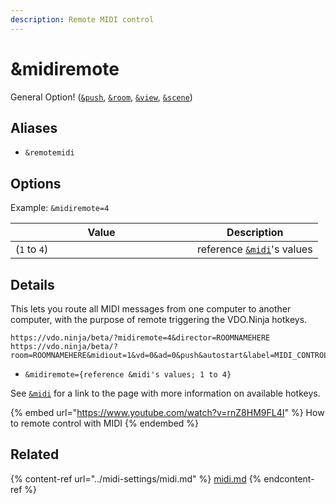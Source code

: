 ```yaml
---
description: Remote MIDI control
---
```


# \&midiremote

General Option! ([`&push`](../source-settings/push.md), [`&room`](../general-settings/room.md), [`&view`](../advanced-settings/view-parameters/view.md), [`&scene`](../advanced-settings/view-parameters/scene.md))

## Aliases

* `&remotemidi`

## Options

Example: `&midiremote=4`

<table><thead><tr><th width="275">Value</th><th>Description</th></tr></thead><tbody><tr><td>(<code>1</code> to <code>4</code>)</td><td>reference <a href="../midi-settings/midi.md"><code>&#x26;midi</code></a>'s values</td></tr></tbody></table>

## Details

This lets you route all MIDI messages from one computer to another computer, with the purpose of remote triggering the VDO.Ninja hotkeys.

```
https://vdo.ninja/beta/?midiremote=4&director=ROOMNAMEHERE
https://vdo.ninja/beta/?room=ROOMNAMEHERE&midiout=1&vd=0&ad=0&push&autostart&label=MIDI_CONTROLLER
```

* `&midiremote={reference &midi's values; 1 to 4}`

See [`&midi`](../midi-settings/midi.md) for a link to the page with more information on available hotkeys.

{% embed url="https://www.youtube.com/watch?v=rnZ8HM9FL4I" %}
How to remote control with MIDI
{% endembed %}

## Related

{% content-ref url="../midi-settings/midi.md" %}
[midi.md](../midi-settings/midi.md)
{% endcontent-ref %}
